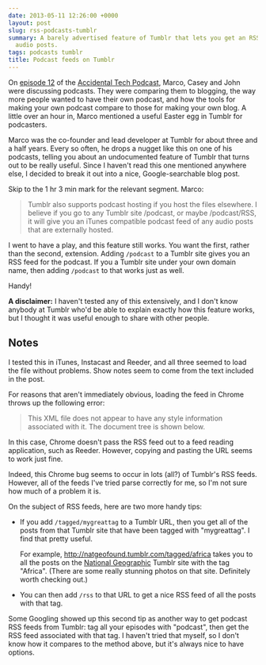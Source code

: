 ```yaml
---
date: 2013-05-11 12:26:00 +0000
layout: post
slug: rss-podcasts-tumblr
summary: A barely advertised feature of Tumblr that lets you get an RSS feed of external
  audio posts.
tags: podcasts tumblr
title: Podcast feeds on Tumblr
---
```


On [episode&nbsp;12][atp12] of the [Accidental Tech Podcast][atp], Marco, Casey and John were discussing podcasts. They were comparing them to blogging, the way more people wanted to have their own podcast, and how the tools for making your own podcast compare to those for making your own blog. A little over an hour in, Marco mentioned a useful Easter egg in Tumblr for podcasters.

Marco was the co-founder and lead developer at Tumblr for about three and a half years. Every so often, he drops a nugget like this on one of his podcasts, telling you about an undocumented feature of Tumblr that turns out to be really useful. Since I haven't read this one mentioned anywhere else, I decided to break it out into a nice, Google-searchable blog post.

Skip to the 1&nbsp;hr 3&nbsp;min mark for the relevant segment. Marco:

> Tumblr also supports podcast hosting if you host the files elsewhere. I believe if you go to any Tumblr site /podcast, or maybe /podcast/RSS, it will give you an iTunes compatible podcast feed of any audio posts that are externally hosted.

I went to have a play, and this feature still works. You want the first, rather than the second, extension. Adding `/podcast` to a Tumblr site gives you an RSS feed for the podcast. If you a Tumblr site under your own domain name, then adding `/podcast` to that works just as well.

Handy!

<!-- summary -->

**A disclaimer:** I haven't tested any of this extensively, and I don't know anybody at Tumblr who'd be able to explain exactly how this feature works, but I thought it was useful enough to share with other people.

## Notes

I tested this in iTunes, Instacast and Reeder, and all three seemed to load the file without problems. Show notes seem to come from the text included in the post.

For reasons that aren't immediately obvious, loading the feed in Chrome throws up the following error:

> This XML file does not appear to have any style information associated with it. The document tree is shown below.

In this case, Chrome doesn't pass the RSS feed out to a feed reading application, such as Reeder. However, copying and pasting the URL seems to work just fine.

Indeed, this Chrome bug seems to occur in lots (all?) of Tumblr's RSS feeds. However, all of the feeds I've tried parse correctly for me, so I'm not sure how much of a problem it is.

On the subject of RSS feeds, here are two more handy tips:

<ul>
<li><p>If you add <code>/tagged/mygreattag</code> to a Tumblr URL, then you get all of the posts from that Tumblr site that have been tagged with "mygreattag". I find that pretty useful.</p>

<p>For example, <a href="http://natgeofound.tumblr.com/tagged/africa">http://natgeofound.tumblr.com/tagged/africa</a> takes you to all the posts on the <a href="http://natgeofound.tumblr.com/">National Geographic</a> Tumblr site with the tag "Africa". (There are some really stunning photos on that site. Definitely worth checking out.)</p></li>
<li>You can then add <code>/rss</code> to that URL to get a nice RSS feed of all the posts with that tag.</li>
</ul>

Some Googling showed up this second tip as another way to get podcast RSS feeds from Tumblr: tag all your episodes with "podcast", then get the RSS feed associated with that tag. I haven't tried that myself, so I don't know how it compares to the method above, but it's always nice to have options.

[atp]: http://atp.fm/
[atp12]: http://atp.fm/episodes/12-accidental-server-hardware
